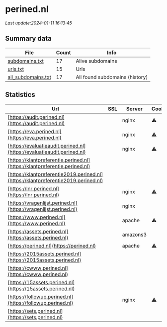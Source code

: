 # perined.nl
*Last update:2024-01-11 16:13:45*
## Summary data
| File       | Count | Info |
|------------|-------|------|
|[subdomains.txt](/data/perined/subdomains.txt)|17|Alive subdomains|
|[urls.txt](/data/perined/urls.txt)|15|Urls|
|[all_subdomains.txt](/data/perined/all_subdomains.txt)|17|All found subdomains (history)|
## Statistics
| Url | SSL | Server | Cookie | HSTS | CSP | XFO | XXP | RP | Tech |
|------------|-------|------|------|------|------|------|------|------|------|
|[https://audit.perined.nl](https://audit.perined.nl)| |nginx|:warning: | | | |:white_check_mark: | |:white_check_mark: | |Microsoft ASP.NET Ng...| |
|[https://eva.perined.nl](https://eva.perined.nl)| |nginx|:warning: | | | |:white_check_mark: | |:white_check_mark: | |Microsoft ASP.NET Ng...| |
|[https://evaluatieaudit.perined.nl](https://evaluatieaudit.perined.nl)| |nginx|:warning: | | | |:white_check_mark: | |:white_check_mark: | |Microsoft ASP.NET Ng...| |
|[https://klantpreferentie.perined.nl](https://klantpreferentie.perined.nl)| | | | | | | |:white_check_mark: | |Nginx| |
|[https://klantpreferentie2019.perined.nl](https://klantpreferentie2019.perined.nl)| | | | | | | |:white_check_mark: | |Apache HTTP Server:2...| |
|[https://lnr.perined.nl](https://lnr.perined.nl)| |nginx|:warning: | | | |:white_check_mark: | |:white_check_mark: | |Microsoft ASP.NET Ng...| |
|[https://vragenlijst.perined.nl](https://vragenlijst.perined.nl)| |nginx| | | | |:white_check_mark: | |:white_check_mark: | |Nginx| |
|[https://www.perined.nl](https://www.perined.nl)| |apache|:warning: |:white_check_mark: | | |:white_check_mark: | | |:white_check_mark: | |Apache HTTP Server B...| |
|[https://assets.perined.nl](https://assets.perined.nl)| |amazons3| |:white_check_mark: | | | | |:white_check_mark: | |Amazon S3 Amazon Web...| |
|[https://perined.nl](https://perined.nl)| |apache|:warning: |:white_check_mark: | | |:white_check_mark: | | |:white_check_mark: | |Apache HTTP Server:2...| |
|[https://2015assets.perined.nl](https://2015assets.perined.nl)| | | | | | | |:white_check_mark: | |Apache HTTP Server:2...| |
|[https://cwww.perined.nl](https://cwww.perined.nl)| | | | | | | |:white_check_mark: | |Apache HTTP Server:2...| |
|[https://15assets.perined.nl](https://15assets.perined.nl)| | | | | | | |:white_check_mark: | |Apache HTTP Server:2...| |
|[https://followup.perined.nl](https://followup.perined.nl)| |nginx|:warning: | | | |:white_check_mark: | |:white_check_mark: | |Microsoft ASP.NET Ng...| |
|[https://sets.perined.nl](https://sets.perined.nl)| | | | | | | |:white_check_mark: | |Apache HTTP Server:2...| |